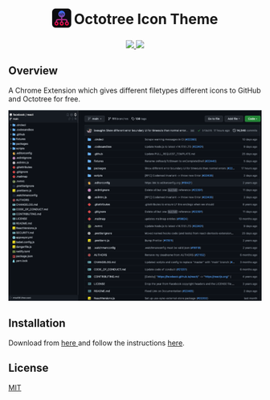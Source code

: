 <h1 align="center">
<sub>
<img  src="./docs/logo.png" height="38" width="38">
</sub>
Octotree Icon Theme
</h1>
<p align="center">
  <a href="https://github.com/misa198/octotree-icon-theme/releases">
    <img src="https://img.shields.io/github/v/release/misa198/octotree-icon-theme" />
  </a>
  <a href="https://www.octotree.io/download">
    <img src="https://img.shields.io/badge/install-Octotree-orange" />
  </a>
</p>

## Overview

A Chrome Extension which gives different filetypes different icons to GitHub and Octotree for free.

<p>
  <img src="./docs/screenshot-main.png" />
</p>

## Installation

Download from <a href="https://github.com/misa198/octotree-icon-theme/releases">
here
</a> and follow the instructions [here](https://www.quora.com/How-do-I-install-a-chrome-extension-from-a-zip-file).

## License

[MIT](./LICENSE)
